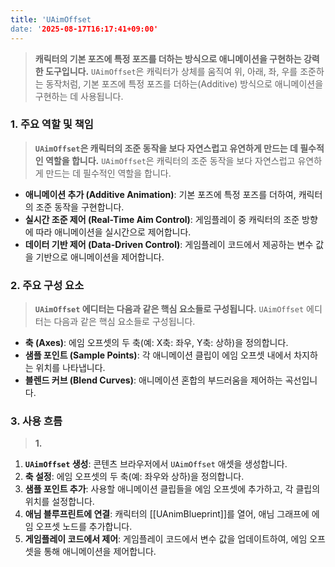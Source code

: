 ```yaml
---
title: 'UAimOffset
date: '2025-08-17T16:17:41+09:00'
---
```




> **캐릭터의 기본 포즈에 특정 포즈를 더하는 방식으로 애니메이션을 구현하는 강력한 도구입니다.** `UAimOffset`은 캐릭터가 상체를 움직여 위, 아래, 좌, 우를 조준하는 동작처럼, 기본 포즈에 특정 포즈를 더하는(Additive) 방식으로 애니메이션을 구현하는 데 사용됩니다.

### **1. 주요 역할 및 책임**
> **`UAimOffset`은 캐릭터의 조준 동작을 보다 자연스럽고 유연하게 만드는 데 필수적인 역할을 합니다.**
`UAimOffset`은 캐릭터의 조준 동작을 보다 자연스럽고 유연하게 만드는 데 필수적인 역할을 합니다.
* **애니메이션 추가 (Additive Animation)**:
	기본 포즈에 특정 포즈를 더하여, 캐릭터의 조준 동작을 구현합니다.
* **실시간 조준 제어 (Real-Time Aim Control)**:
	게임플레이 중 캐릭터의 조준 방향에 따라 애니메이션을 실시간으로 제어합니다.
* **데이터 기반 제어 (Data-Driven Control)**:
	게임플레이 코드에서 제공하는 변수 값을 기반으로 애니메이션을 제어합니다.

### **2. 주요 구성 요소**
> **`UAimOffset` 에디터는 다음과 같은 핵심 요소들로 구성됩니다.**
`UAimOffset` 에디터는 다음과 같은 핵심 요소들로 구성됩니다.
* **축 (Axes)**:
	에임 오프셋의 두 축(예: X축: 좌우, Y축: 상하)을 정의합니다.
* **샘플 포인트 (Sample Points)**:
	각 애니메이션 클립이 에임 오프셋 내에서 차지하는 위치를 나타냅니다.
* **블렌드 커브 (Blend Curves)**:
	애니메이션 혼합의 부드러움을 제어하는 곡선입니다.

### **3. 사용 흐름**
> **1.**
1. **`UAimOffset` 생성**:
	콘텐츠 브라우저에서 `UAimOffset` 애셋을 생성합니다.
2. **축 설정**:
	에임 오프셋의 두 축(예: 좌우와 상하)을 정의합니다.
3. **샘플 포인트 추가**:
	사용할 애니메이션 클립들을 에임 오프셋에 추가하고, 각 클립의 위치를 설정합니다.
4. **애님 블루프린트에 연결**:
	캐릭터의 [[UAnimBlueprint]]를 열어, 애님 그래프에 에임 오프셋 노드를 추가합니다.
5. **게임플레이 코드에서 제어**:
	게임플레이 코드에서 변수 값을 업데이트하여, 에임 오프셋을 통해 애니메이션을 제어합니다.
